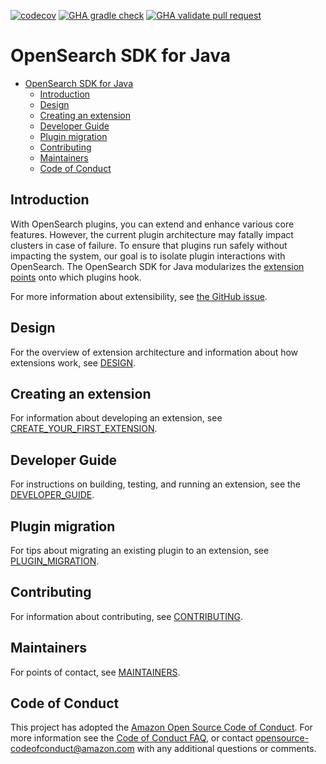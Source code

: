 [![codecov](https://codecov.io/gh/opensearch-project/opensearch-sdk-java/branch/main/graph/badge.svg)](https://codecov.io/gh/opensearch-project/opensearch-sdk-java)
[![GHA gradle check](https://github.com/opensearch-project/opensearch-sdk-java/actions/workflows/build.yml/badge.svg)](https://github.com/opensearch-project/opensearch-sdk-java/actions/workflows/build.yml)
[![GHA validate pull request](https://github.com/opensearch-project/opensearch-sdk-java/actions/workflows/wrapper.yml/badge.svg)](https://github.com/opensearch-project/opensearch-sdk-java/actions/workflows/wrapper.yml)

# OpenSearch SDK for Java

* [OpenSearch SDK for Java](#opensearch-sdk-for-java)
  * [Introduction](#introduction)
  * [Design](#design)
  * [Creating an extension](#creating-an-extension)
  * [Developer Guide](#developer-guide)
  * [Plugin migration](#plugin-migration)
  * [Contributing](#contributing)
  * [Maintainers](#maintainers)
  * [Code of Conduct](#code-of-conduct)

## Introduction
With OpenSearch plugins, you can extend and enhance various core features. However, the current plugin architecture may fatally impact clusters in case of failure. To ensure that plugins run safely without impacting the system, our goal is to isolate plugin interactions with OpenSearch. The OpenSearch SDK for Java modularizes the [extension points](https://opensearch.org/blog/technical-post/2021/12/plugins-intro/) onto which plugins hook. 

For more information about extensibility, see [the GitHub issue](https://github.com/opensearch-project/OpenSearch/issues/1422).

## Design
For the overview of extension architecture and information about how extensions work, see [DESIGN](DESIGN.md).

## Creating an extension
For information about developing an extension, see [CREATE_YOUR_FIRST_EXTENSION](CREATE_YOUR_FIRST_EXTENSION.md).

## Developer Guide
For instructions on building, testing, and running an extension, see the [DEVELOPER_GUIDE](DEVELOPER_GUIDE.md).

## Plugin migration
For tips about migrating an existing plugin to an extension, see [PLUGIN_MIGRATION](PLUGIN_MIGRATION.md).

## Contributing
For information about contributing, see [CONTRIBUTING](CONTRIBUTING.md).

## Maintainers
For points of contact, see [MAINTAINERS](MAINTAINERS.md).

## Code of Conduct
This project has adopted the [Amazon Open Source Code of Conduct](CODE_OF_CONDUCT.md). For more information see the [Code of Conduct FAQ](https://aws.github.io/code-of-conduct-faq), or contact [opensource-codeofconduct@amazon.com](mailto:opensource-codeofconduct@amazon.com) with any additional questions or comments.
